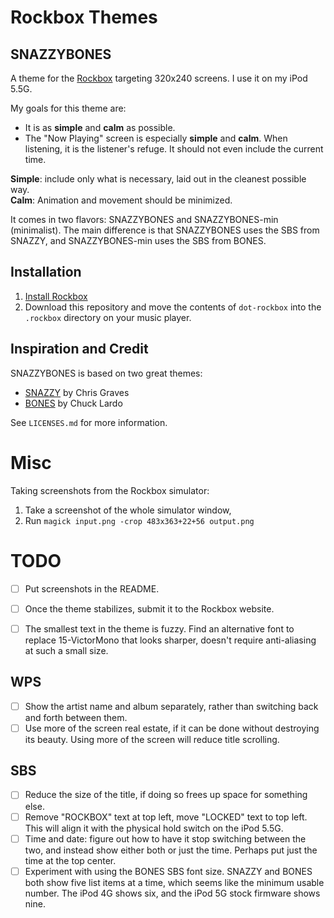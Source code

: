 # Rockbox Themes

## SNAZZYBONES

A theme for the [Rockbox](https://en.wikipedia.org/wiki/Rockbox) targeting 320x240 screens. I use it on my iPod 5.5G.

My goals for this theme are:
- It is as **simple** and **calm** as possible.
- The "Now Playing" screen is especially **simple** and **calm**. When listening, it is the listener's refuge. It should not even include the current time.

**Simple**: include only what is necessary, laid out in the cleanest possible way.  
**Calm**: Animation and movement should be minimized.

It comes in two flavors: SNAZZYBONES and SNAZZYBONES-min (minimalist). The main difference is that SNAZZYBONES uses the SBS from SNAZZY, and SNAZZYBONES-min uses the SBS from BONES.


## Installation

1. [Install Rockbox](https://www.rockbox.org/download/)
1. Download this repository and move the contents of `dot-rockbox` into the `.rockbox` directory on your music player.

## Inspiration and Credit

SNAZZYBONES is based on two great themes:
- [SNAZZY](https://themes.rockbox.org/index.php?themeid=3627&target=cowond2) by Chris Graves
- [BONES](https://themes.rockbox.org/index.php?themeid=3579&target=cowond2) by Chuck Lardo

See `LICENSES.md` for more information.

# Misc

Taking screenshots from the Rockbox simulator:
1. Take a screenshot of the whole simulator window,
1. Run `magick input.png -crop 483x363+22+56 output.png`

# TODO

- [ ] Put screenshots in the README.
- [ ] Once the theme stabilizes, submit it to the Rockbox website.
- [ ] The smallest text in the theme is fuzzy. Find an alternative font to replace 15-VictorMono that looks sharper, doesn't require anti-aliasing at such a small size.


## WPS
- [ ] Show the artist name and album separately, rather than switching back and forth between them.
- [ ] Use more of the screen real estate, if it can be done without destroying its beauty. Using more of the screen will reduce title scrolling.

## SBS
- [ ] Reduce the size of the title, if doing so frees up space for something else.
- [ ] Remove "ROCKBOX" text at top left, move "LOCKED" text to top left. This will align it with the physical hold switch on the iPod 5.5G.
- [ ] Time and date: figure out how to have it stop switching between the two, and instead show either both or just the time. Perhaps put just the time at the top center.
- [ ] Experiment with using the BONES SBS font size. SNAZZY and BONES both show five list items at a time, which seems like the minimum usable number. The iPod 4G shows six, and the iPod 5G stock firmware shows nine.
